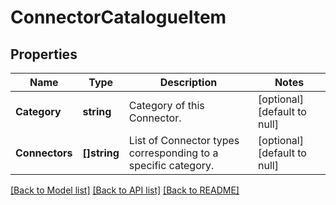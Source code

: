 # ConnectorCatalogueItem

## Properties
Name | Type | Description | Notes
------------ | ------------- | ------------- | -------------
**Category** | **string** | Category of this Connector. | [optional] [default to null]
**Connectors** | **[]string** | List of Connector types corresponding to a specific category. | [optional] [default to null]

[[Back to Model list]](../README.md#documentation-for-models) [[Back to API list]](../README.md#documentation-for-api-endpoints) [[Back to README]](../README.md)

